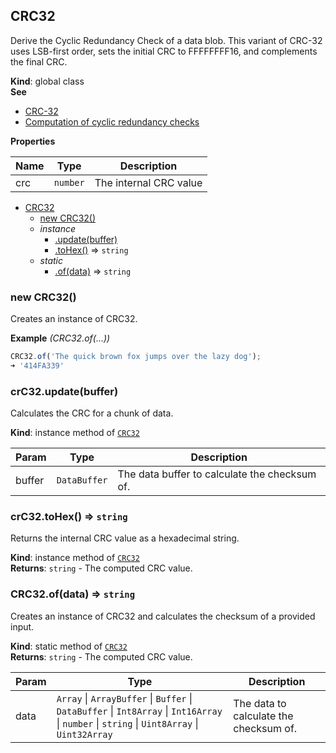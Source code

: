 <a name="CRC32"></a>

## CRC32
Derive the Cyclic Redundancy Check of a data blob.
This variant of CRC-32 uses LSB-first order, sets the initial CRC to FFFFFFFF16, and complements the final CRC.

**Kind**: global class  
**See**

- [CRC-32](https://rosettacode.org/wiki/CRC-32)
- [Computation of cyclic redundancy checks](https://en.wikipedia.org/wiki/Computation_of_cyclic_redundancy_checks)

**Properties**

| Name | Type | Description |
| --- | --- | --- |
| crc | <code>number</code> | The internal CRC value |


* [CRC32](#CRC32)
    * [new CRC32()](#new_CRC32_new)
    * _instance_
        * [.update(buffer)](#CRC32+update)
        * [.toHex()](#CRC32+toHex) ⇒ <code>string</code>
    * _static_
        * [.of(data)](#CRC32.of) ⇒ <code>string</code>

<a name="new_CRC32_new"></a>

### new CRC32()
Creates an instance of CRC32.

**Example** *(CRC32.of(...))*  
```js
CRC32.of('The quick brown fox jumps over the lazy dog');
➜ '414FA339'
```
<a name="CRC32+update"></a>

### crC32.update(buffer)
Calculates the CRC for a chunk of data.

**Kind**: instance method of [<code>CRC32</code>](#CRC32)  

| Param | Type | Description |
| --- | --- | --- |
| buffer | <code>DataBuffer</code> | The data buffer to calculate the checksum of. |

<a name="CRC32+toHex"></a>

### crC32.toHex() ⇒ <code>string</code>
Returns the internal CRC value as a hexadecimal string.

**Kind**: instance method of [<code>CRC32</code>](#CRC32)  
**Returns**: <code>string</code> - The computed CRC value.  
<a name="CRC32.of"></a>

### CRC32.of(data) ⇒ <code>string</code>
Creates an instance of CRC32 and calculates the checksum of a provided input.

**Kind**: static method of [<code>CRC32</code>](#CRC32)  
**Returns**: <code>string</code> - The computed CRC value.  

| Param | Type | Description |
| --- | --- | --- |
| data | <code>Array</code> \| <code>ArrayBuffer</code> \| <code>Buffer</code> \| <code>DataBuffer</code> \| <code>Int8Array</code> \| <code>Int16Array</code> \| <code>number</code> \| <code>string</code> \| <code>Uint8Array</code> \| <code>Uint32Array</code> | The data to calculate the checksum of. |

